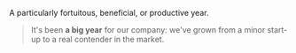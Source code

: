 A particularly fortuitous, beneficial, or productive year.

> It's been __a big year__ for our company: we've grown from a minor start-up to a real contender in the market.
